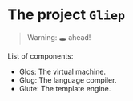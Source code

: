 # The project `Gliep`

> Warning: 🕳 ahead!

List of components:

- Glos: The virtual machine.
- Glug: The language compiler.
- Glute: The template engine.
